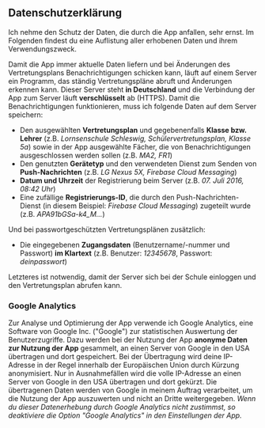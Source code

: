Datenschutzerklärung
--------------------

Ich nehme den Schutz der Daten, die durch die App anfallen, sehr ernst. Im Folgenden findest du eine Auflistung aller
 erhobenen Daten und ihrem Verwendungszweck.

Damit die App immer aktuelle Daten liefern und bei Änderungen des Vertretungsplans Benachrichtigungen schicken kann,
läuft auf einem Server ein Programm, das ständig Vertretungspläne abruft und Änderungen erkennen kann. Dieser Server
steht **in Deutschland** und die Verbindung der App zum Server läuft **verschlüsselt** ab (HTTPS). Damit die
Benachrichtigungen funktionieren, muss ich folgende Daten auf dem Server speichern:

- Den ausgewählten **Vertretungsplan** und gegebenenfalls **Klasse bzw. Lehrer** (z.B. *Lornsenschule Schleswig,
Schülervertretungsplan, Klasse 5a*) sowie in der App ausgewählte Fächer, die von Benachrichtigungen ausgeschlossen
werden sollen (z.B. *MA2, FR1*)
- Den genutzten **Gerätetyp** und den verwendeten Dienst zum Senden von **Push-Nachrichten** (z.B. *LG Nexus 5X,
Firebase Cloud Messaging*)
- **Datum und Uhrzeit** der Registrierung beim Server (z.B. *07. Juli 2016, 08:42 Uhr*)
- Eine zufällige **Registrierungs-ID**, die durch den Push-Nachrichten-Dienst (in diesem Beispiel: *Firebase Cloud
Messaging*) zugeteilt wurde (z.B. *APA91bGSa-k4_M...*)

Und bei passwortgeschützten Vertretungsplänen zusätzlich:

- Die eingegebenen **Zugangsdaten** (Benutzername/-nummer und Passwort) **im Klartext** (z.B. Benutzer: *12345678*,
Passwort: *deinpasswort*)

Letzteres ist notwendig, damit der Server sich bei der Schule einloggen und den Vertretungsplan abrufen kann.

### Google Analytics

Zur Analyse und Optimierung der App verwende ich Google Analytics, eine Software von Google Inc. ("Google") zur
statistischen Auswertung der Benutzerzugriffe. Dazu werden bei der Nutzung der App **anonyme Daten zur Nutzung der App**
gesammelt, an einen Server von Google in den USA übertragen und dort gespeichert. Bei der Übertragung wird deine
IP-Adresse in der Regel innerhalb der Europäischen Union durch Kürzung anonymisiert. Nur in Ausnahmefällen wird die
volle IP-Adresse an einen Server von Google in den USA übertragen und dort gekürzt. Die übertragenen Daten werden von
 Google in meinem Auftrag verarbeitet, um die Nutzung der App auszuwerten und nicht an Dritte weitergegeben. *Wenn du
 dieser Datenerhebung durch Google Analytics nicht zustimmst, so deaktiviere die Option "Google Analytics" in den
 Einstellungen der App.*